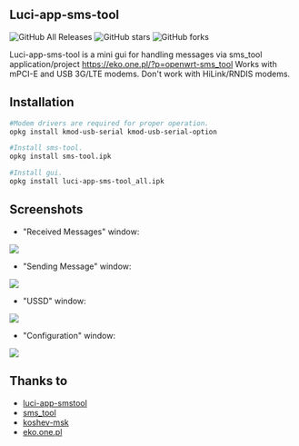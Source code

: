 ## Luci-app-sms-tool

![GitHub All Releases](https://img.shields.io/github/downloads/IceG2020/luci-app-sms-tool/total)
![GitHub stars](https://img.shields.io/github/stars/IceG2020/luci-app-sms-tool?style=flat-square)
![GitHub forks](https://img.shields.io/github/forks/IceG2020/luci-app-sms-tool?style=flat-square)

Luci-app-sms-tool is a mini gui for handling messages via sms_tool application/project https://eko.one.pl/?p=openwrt-sms_tool
Works with mPCI-E and USB 3G/LTE modems. Don't work with HiLink/RNDIS modems.

## Installation
``` bash
#Modem drivers are required for proper operation.
opkg install kmod-usb-serial kmod-usb-serial-option

#Install sms-tool.
opkg install sms-tool.ipk

#Install gui.
opkg install luci-app-sms-tool_all.ipk
```

## Screenshots

- "Received Messages" window:

![](https://raw.githubusercontent.com/IceG2020/luci-app-sms-tool/master/screenshots/1.3a.PNG)

- "Sending Message" window:

![](https://raw.githubusercontent.com/IceG2020/luci-app-sms-tool/master/screenshots/1.3b.PNG)

- "USSD" window:

![](https://raw.githubusercontent.com/IceG2020/luci-app-sms-tool/master/screenshots/1.3c.PNG)

- "Configuration" window:

![](https://raw.githubusercontent.com/IceG2020/luci-app-sms-tool/master/screenshots/1.3d.PNG)


## Thanks to
- [luci-app-smstool](https://github.com/lzto/luci-app-smstool)
- [sms_tool](https://eko.one.pl/?p=openwrt-sms_tool)
- [koshev-msk](https://github.com/koshev-msk)
- [eko.one.pl](https://eko.one.pl/forum/viewtopic.php?id=20096)
